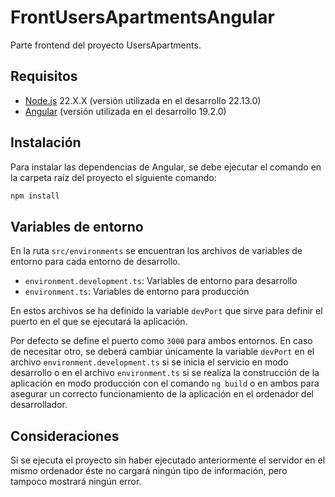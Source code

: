# FrontUsersApartmentsAngular

Parte frontend del proyecto UsersApartments.

## Requisitos

- [Node.js](https://nodejs.org/es/) 22.X.X (versión utilizada en el desarrollo 22.13.0)
- [Angular](https://angular.io/) (versión utilizada en el desarrollo 19.2.0)

## Instalación

Para instalar las dependencias de Angular, se debe ejecutar el comando en la carpeta raíz del proyecto el siguiente comando:

```bash
npm install
```

## Variables de entorno

En la ruta `src/environments` se encuentran los archivos de variables de entorno para cada entorno de desarrollo.

- `environment.development.ts`: Variables de entorno para desarrollo
- `environment.ts`: Variables de entorno para producción

En estos archivos se ha definido la variable `devPort` que sirve para definir el puerto en el que se ejecutará la aplicación.

Por defecto se define el puerto como `3000` para ambos entornos. En caso de necesitar otro, se deberá cambiar únicamente la variable `devPort` en el archivo `environment.development.ts` si se inicia el servicio en modo desarrollo o en el archivo `environment.ts` si se realiza la construcción de la aplicación en modo producción con el comando `ng build` o en ambos para asegurar un correcto funcionamiento de la aplicación en el ordenador del desarrollador.

## Consideraciones

Si se ejecuta el proyecto sin haber ejecutado anteriormente el servidor en el mismo ordenador éste no cargará ningún tipo de información, pero tampoco mostrará ningún error.
